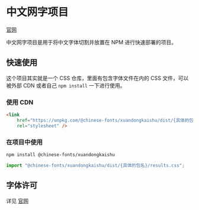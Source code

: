 # 中文网字项目

[官网](https://chinese-font.netlify.app/fonts/xuandongkaishu)

中文网字项目是用于将中文字体切割并放置在 NPM 进行快速部署的项目。

## 快速使用

这个项目其实就是一个 CSS 仓库，里面有包含字体文件在内的 CSS 文件，可以被外部 CDN 或者自己 `npm install` 一下进行使用。

### 使用 CDN

```html
<link
    href="https://unpkg.com/@chinese-fonts/xuandongkaishu/dist/{具体的包名}/results.css"
    rel="stylesheet" />
```

### 在项目中使用

```sh
npm install @chinese-fonts/xuandongkaishu
```

```ts
import "@chinese-fonts/xuandongkaishu/dist/{具体的包名}/results.css";
```

## 字体许可

详见 [官网](https://chinese-font.netlify.app/fonts/xuandongkaishu)
